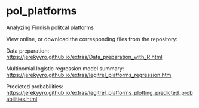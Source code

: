 # pol_platforms
Analyzing Finnish politcal platforms

View online, or download the corresponding files from the repository:

Data preparation: https://jerekyyro.github.io/extras/Data_preparation_with_R.html

Multinomial logistic regression model summary: 
https://jerekyyro.github.io/extras/legitrel_platforms_regression.htm

Predicted probabilities: https://jerekyyro.github.io/extras/legitrel_platforms_plotting_predicted_probabilities.html
